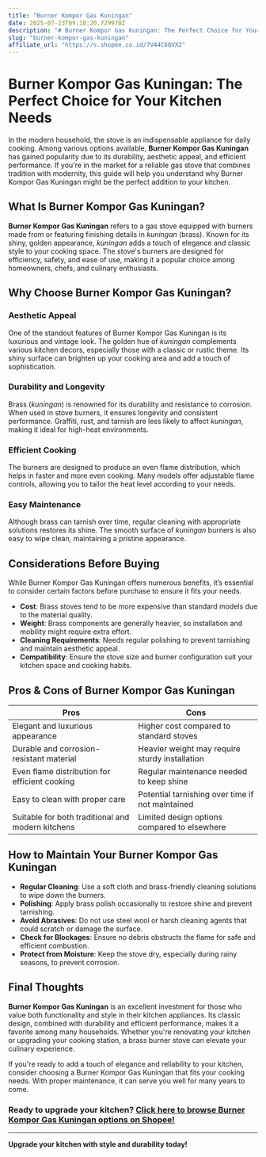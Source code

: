 ```yaml
---
title: "Burner Kompor Gas Kuningan"
date: 2025-07-23T09:18:20.729970Z
description: "# Burner Kompor Gas Kuningan: The Perfect Choice for Your Kitchen Needs..."
slug: "burner-kompor-gas-kuningan"
affiliate_url: "https://s.shopee.co.id/7V44C68VX2"
---
```

# Burner Kompor Gas Kuningan: The Perfect Choice for Your Kitchen Needs

In the modern household, the stove is an indispensable appliance for daily cooking. Among various options available, **Burner Kompor Gas Kuningan** has gained popularity due to its durability, aesthetic appeal, and efficient performance. If you're in the market for a reliable gas stove that combines tradition with modernity, this guide will help you understand why Burner Kompor Gas Kuningan might be the perfect addition to your kitchen.

## What Is Burner Kompor Gas Kuningan?

**Burner Kompor Gas Kuningan** refers to a gas stove equipped with burners made from or featuring finishing details in *kuningan* (brass). Known for its shiny, golden appearance, *kuningan* adds a touch of elegance and classic style to your cooking space. The stove's burners are designed for efficiency, safety, and ease of use, making it a popular choice among homeowners, chefs, and culinary enthusiasts.

## Why Choose Burner Kompor Gas Kuningan?

### Aesthetic Appeal

One of the standout features of Burner Kompor Gas Kuningan is its luxurious and vintage look. The golden hue of *kuningan* complements various kitchen decors, especially those with a classic or rustic theme. Its shiny surface can brighten up your cooking area and add a touch of sophistication.

### Durability and Longevity

Brass (*kuningan*) is renowned for its durability and resistance to corrosion. When used in stove burners, it ensures longevity and consistent performance. Graffiti, rust, and tarnish are less likely to affect *kuningan*, making it ideal for high-heat environments.

### Efficient Cooking

The burners are designed to produce an even flame distribution, which helps in faster and more even cooking. Many models offer adjustable flame controls, allowing you to tailor the heat level according to your needs.

### Easy Maintenance

Although brass can tarnish over time, regular cleaning with appropriate solutions restores its shine. The smooth surface of *kuningan* burners is also easy to wipe clean, maintaining a pristine appearance.

## Considerations Before Buying

While Burner Kompor Gas Kuningan offers numerous benefits, it’s essential to consider certain factors before purchase to ensure it fits your needs.

- **Cost**: Brass stoves tend to be more expensive than standard models due to the material quality.
- **Weight**: Brass components are generally heavier, so installation and mobility might require extra effort.
- **Cleaning Requirements**: Needs regular polishing to prevent tarnishing and maintain aesthetic appeal.
- **Compatibility**: Ensure the stove size and burner configuration suit your kitchen space and cooking habits.

## Pros & Cons of Burner Kompor Gas Kuningan

| **Pros** | **Cons** |
|------------|--------------|
| Elegant and luxurious appearance | Higher cost compared to standard stoves |
| Durable and corrosion-resistant material | Heavier weight may require sturdy installation |
| Even flame distribution for efficient cooking | Regular maintenance needed to keep shine |
| Easy to clean with proper care | Potential tarnishing over time if not maintained |
| Suitable for both traditional and modern kitchens | Limited design options compared to elsewhere |

## How to Maintain Your Burner Kompor Gas Kuningan

- **Regular Cleaning**: Use a soft cloth and brass-friendly cleaning solutions to wipe down the burners.
- **Polishing**: Apply brass polish occasionally to restore shine and prevent tarnishing.
- **Avoid Abrasives**: Do not use steel wool or harsh cleaning agents that could scratch or damage the surface.
- **Check for Blockages**: Ensure no debris obstructs the flame for safe and efficient combustion.
- **Protect from Moisture**: Keep the stove dry, especially during rainy seasons, to prevent corrosion.

## Final Thoughts

**Burner Kompor Gas Kuningan** is an excellent investment for those who value both functionality and style in their kitchen appliances. Its classic design, combined with durability and efficient performance, makes it a favorite among many households. Whether you're renovating your kitchen or upgrading your cooking station, a brass burner stove can elevate your culinary experience.

If you're ready to add a touch of elegance and reliability to your kitchen, consider choosing a Burner Kompor Gas Kuningan that fits your cooking needs. With proper maintenance, it can serve you well for many years to come.

### Ready to upgrade your kitchen? [Click here to browse Burner Kompor Gas Kuningan options on Shopee!](https://s.shopee.co.id/7V44C68VX2)

---

**Upgrade your kitchen with style and durability today!**